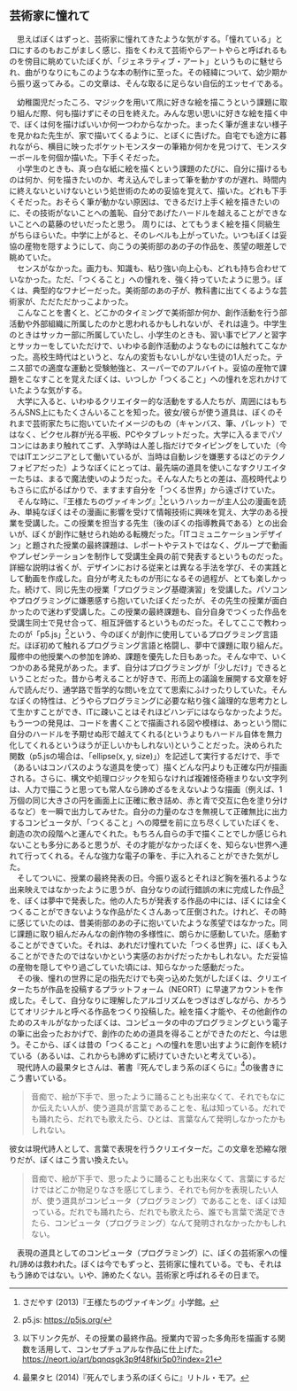## 芸術家に憧れて
　思えばぼくはずっと、芸術家に憧れてきたような気がする。「憧れている」と口にするのもおこがましく感じ、指をくわえて芸術やらアートやらと呼ばれるものを傍目に眺めていたぼくが、「ジェネラティブ・アート」というものに魅せられ、曲がりなりにもこのような本の制作に至った。その経緯について、幼少期から振り返ってみる。この文章は、そんな取るに足らない自伝的エッセイである。  

　幼稚園児だったころ、マジックを用いて凧に好きな絵を描こうという課題に取り組んだ際、何も描けずにその日を終えた。みんな思い思いに好きな絵を描く中で、ぼくは何を描けばいいか何一つわからなかった。まったく筆が進まない様子を見かねた先生が、家で描いてくるように、とぼくに告げた。自宅でも途方に暮れながら、横目に映ったポケットモンスターの筆箱か何かを見つけて、モンスターボールを何個か描いた。下手くそだった。  
　小学生のときも、真っ白な紙に絵を描くという課題のたびに、自分に描けるものは何か、何を描きたいのか、考え込んでしまって筆を動かすのが遅れ、時間内に終えないといけないという処世術のための妥協を覚えて、描いた。どれも下手くそだった。おそらく筆が動かない原因は、できるだけ上手く絵を描きたいのに、その技術がないことへの羞恥、自分であげたハードルを越えることができないことへの葛藤のせいだったと思う。
周りには、とてもうまく絵を描く同級生がちらほらいた。中学に上がると、そのレベルも上がっていた。いつもぼくは妥協の産物を隠すようにして、向こうの美術部のあの子の作品を、羨望の眼差しで眺めていた。  
　センスがなかった。画力も、知識も、粘り強い向上心も、どれも持ち合わせていなかった。ただ、「つくること」への憧れを、強く持っていたように思う。ぼくは、典型的なワナビーだった。美術部のあの子が、教科書に出てくるような芸術家が、ただただかっこよかった。  
　こんなことを書くと、どこかのタイミングで美術部か何か、創作活動を行う部活動や外部組織に所属したのかと思われるかもしれないが、それは違う。中学生のときはサッカー部に所属していたし、小学生のときも、習い事でピアノと習字とサッカーをしていただけで、いわゆる創作活動のようなものには触れてこなかった。高校生時代はというと、なんの変哲もないしがない生徒の1人だった。テニス部での適度な運動と受験勉強と、スーパーでのアルバイト。妥協の産物で課題をこなすことを覚えたぼくは、いつしか「つくること」への憧れを忘れかけていたような気がする。  
　大学に入ると、いわゆるクリエイター的な活動をする人たちが、周囲にはもちろんSNS上にもたくさんいることを知った。彼女/彼らが使う道具は、ぼくのそれまで芸術家たちに抱いていたイメージのもの（キャンバス、筆、パレット）ではなく、ピクセル群が光る平板、PCやタブレットだった。大学に入るまでパソコンにはあまり触れてこず、入学時は人差し指だけでタイピングをしていた（今ではITエンジニアとして働いているが、当時は自動レジを嫌悪するほどのテクノフォビアだった）ようなぼくにとっては、最先端の道具を使いこなすクリエイターたちは、まるで魔法使いのようだった。そんな人たちとの差は、高校時代よりもさらに広がるばかりで、ますます自分を「つくる世界」から遠ざけていた。  
　そんな時に、『王様たちのヴァイキング』[^1]というハッカーが主人公の漫画を読み、単純なぼくはその漫画に影響を受けて情報技術に興味を覚え、大学のある授業を受講した。この授業を担当する先生（後のぼくの指導教員である）との出会いが、ぼくが創作に魅せられ始める転機だった。「ITコミュニケーションデザイン」と題された授業の最終課題は、レポートやテストではなく、グループで動画やプレゼンテーションを制作して受講生全員の前で発表するというものだった。詳細な説明は省くが、デザインにおける従来とは異なる手法を学び、その実践として動画を作成した。自分が考えたものが形になるその過程が、とても楽しかった。続けて、同じ先生の授業「プログラミング基礎演習」を受講した。パソコンやプログラミングに嫌悪感すら抱いていたぼくだったが、その先生の授業が面白かったので迷わず受講した。この授業の最終課題も、自分自身でつくった作品を受講生同士で見せ合って、相互評価するというものだった。そしてここで教わったのが「p5.js」[^2]という、今のぼくが創作に使用しているプログラミング言語だ。ほぼ初めて触れるプログラミング言語と格闘し、夢中で課題に取り組んだ。履修中の他授業への参加を諦め、課題を優先した日もあった。そんな中で、いくつかのある発見があった。まず、自分はプログラミングが「少しだけ」できるということだった。昔から考えることが好きで、形而上の議論を展開する文章を好んで読んだり、通学路で哲学的な問いを立てて思索にふけったりしていた。そんなぼくの特性は、どうやらプログラミングに必要な粘り強く論理的な思考力として生かすことができ、ITに疎いことはそれほどハンデにはならなかったようだ。もう一つの発見は、コードを書くことで描画される図や模様は、あっという間に自分のハードルを予期せぬ形で越えてくれる(というよりもハードル自体を無力化してくれるというほうが正しいかもしれない)ということだった。決められた関数（p5.jsの場合は、「ellipse(x, y, size)」）を記述して実行するだけで、手で（あるいはコンパスのような道具を使って）描くどんな円よりも正確な円が描画される。さらに、構文や処理ロジックを知らなければ複雑怪奇極まりない文字列は、人力で描こうと思っても常人なら諦めざるをえないような描画（例えば、1万個の同じ大きさの円を画面上に正確に敷き詰め、赤と青で交互に色を塗り分けるなど）を一瞬で出力してみせた。自分の力量のなさを無視して正確無比に出力するコンピュータが、「つくること」への障壁を前に立ち尽くしていたぼくを、創造の次の段階へと運んでくれた。もちろん自らの手で描くことでしか感じられないことも多分にあると思うが、その才能がなかったぼくを、知らない世界へ連れて行ってくれる。そんな強力な電子の筆を、手に入れることができた気がした。  
　そしてついに、授業の最終発表の日。今振り返るとそれほど胸を張れるような出来映えではなかったように思うが、自分なりの試行錯誤の末に完成した作品[^3]を、ぼくは夢中で発表した。他の人たちが発表する作品の中には、ぼくには全くつくることができないような作品がたくさんあって圧倒された。けれど、その時に感じていたのは、昔美術部のあの子に抱いていたような羨望ではなかった。同じ課題に取り組んだみんなの創作物の多様性に、朗らかに感動していた。感動することができていた。それは、あれだけ憧れていた「つくる世界」に、ぼくも入ることができたのではないかという実感のおかげだったかもしれない。ただ妥協の産物を隠してやり過ごしていた頃には、知らなかった感動だった。    
　その後、憧れの世界に足の指先だけでも突っ込めた気がしたぼくは、クリエイターたちが作品を投稿するプラットフォーム（NEORT）に早速アカウントを作成した。そして、自分なりに理解したアルゴリズムをつぎはぎしながら、かろうじてオリジナルと呼べる作品をつくり投稿した。絵を描く才能や、その他創作のためのスキルがなかったぼくは、コンピュータの中のプログラミングという電子の筆に出会ったおかげで、創作のための道具を得ることができたのだと、今は思う。そこから、ぼくは昔の「つくること」への憧れを思い出すように創作を続けている（あるいは、これからも諦めずに続けていきたいと考えている）。  
　現代詩人の最果タヒさんは、著書『死んでしまう系のぼくらに』[^4]の後書きにこう書いている。  

>音痴で、絵が下手で、思ったように踊ることも出来なくて、それでもなにか伝えたい人が、使う道具が言葉であることを、私は知っている。だれでも踊れたら、だれでも歌えたら、ひとは、言葉なんて発明しなかったかもしれない。
>
     
彼女は現代詩人として、言葉で表現を行うクリエイターだ。この文章を恐縮な限りだが、ぼくはこう言い換えたい。       

>音痴で、絵が下手で、思ったように踊ることも出来なくて、言葉にするだけではどこか物足りなさを感じてしまう、それでも何かを表現したい人が、使う道具がコンピュータ（プログラミング）であることを、ぼくは知っている。だれでも踊れたら、だれでも歌えたら、誰でも言葉で満足できたら、コンピュータ（プログラミング）なんて発明されなかったかもしれない。
>

　表現の道具としてのコンピュータ（プログラミング）に、ぼくの芸術家への憧れ/諦めは救われた。ぼくは今でもずっと、芸術家に憧れている。でも、それはもう諦めではない。いや、諦めたくない。芸術家と呼ばれるその日まで。  

[^1]: さだやす (2013)『王様たちのヴァイキング』小学館。
[^2]: p5.js: https://p5js.org/
[^3]: 以下リンク先が、その授業の最終作品。授業内で習った多角形を描画する関数を活用して、コンセプチュアルな作品に仕上げた。  
https://neort.io/art/bqnqsgk3p9f48fkir5p0?index=21
[^4]: 最果タヒ (2014)『死んでしまう系のぼくらに』リトル・モア。

